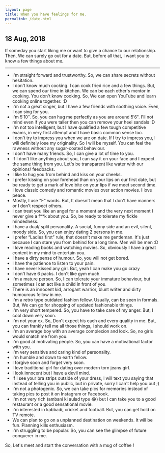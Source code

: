 ```yaml
---
layout: page
title: When you have feelings for me.
permalink: /date.html
---
```

18 Aug, 2018
---

If someday you start liking me or want to give a chance to our relationship. Then, We can surely go out for a date. But, before all that, I want you to know a few things about me.

---

+ I'm straight forward and trustworthy. So, we can share secrets without hesitation.
+ I don't know much cooking. I can cook fried rice and a few things. But, we can spend our time in kitchen. We can be each other's mentor in cooking. You don't know cooking. So, We can open YouTube and learn cooking online together. :D
+ I'm not a great singer, but I have a few friends with soothing voice. Even, I can sing for you.
+ I'm 5′10″. So, you can hug me perfectly as you are around 5′6". I'll not mind even If you were taller then you can remove your heel sandals :D
+ I'm not too intelligent, but I have qualified a few tough competitive exams, in very first attempt and I have basic common sense too.
+ I don't try to impress you when we are on date. If I try to impress you, I will definitely lose my originality. So I will be myself. You can feel the rawness without any sugar-coated behaviour.
+ I don't have many friends. So, I can give a lot of time to you.
+ If I don't like anything about you, I can say it on your face and I expect the same thing from you. Let's be transparent like water with our opinions/ feedbacks.
+ I like to hug you from behind and kiss on your cheeks.
+ I prefer kissing on your forehead than on your lips on our first date, but be ready to get a mark of love bite on your lips if we meet second time.
+ I love classic comedy and romantic movies over action movies. I love peace.
+ Mostly, I use "F" words. But, It doesn't mean that I don't have manners or I don't respect others.
+ I can treat you like an angel for a moment and the very next moment I never give a f**k about you. So, be ready to tolerate my fickle mindedness.
+ I have a dual/ split personality. A social, funny side and an evil, silent, moody side. So, you can enjoy dating 2 persons in me.
+ I prefer “Ladies first” rule, that doesn't make me gentleman. It's just because I can stare you from behind for a long time. Men will be men :D
+ I love reading books and watching movies. So, obviously I have a great content in my mind to entertain you.
+ I have a dirty sense of humour. So, you will not get bored.
+ I have the patience to listen to your pain.
+ I have never kissed any girl. But, yeah I can make you go crazy
+ I don't have 6 packs. I don't like gym much.
+ I'm a mature person. So, I can tolerate your immature behaviour, but sometimes i can act like a child in front of you.
+ There is an innocent kid, arrogant warrior, blunt writer and dirty humourous fellow in me.
+ I'm a retro type outdated fashion fellow. Usually, can be seen in formals. But, We can go for shopping of updated fashionable things. 
+ I'm very short tempered. So, you have to take care of my anger. But, I cool down very soon.
+ I'm not your ex. So, Don't expect his each and every quality in me. But, you can frankly tell me all those things, i should work on.
+ I'm an average boy with an average complexion and look. So, no girls would snatch me from you.
+ I'm good at motivating people. So, you can have a motivational factor with you. 
+ I'm very sensitive and caring kind of personality.
+ I'm humble and down to earth fellow.
+ I forgive soon and forget very soon.
+ I love traditional girl for dating over modern torn jeans girl.
+ I look innocent but I have a devil mind. 
+ If I see your bra strips outside of your dress, I will text you saying that instead of telling you in public, but in private, sorry I can't help you out ;)
+ I'm not a photogenic. So, we can take pics for memories instead of taking pics to post it on Instagram or Facebook.
+ I'm not very rich (ambani ki aulad type 😂) but I can take you to a good restaurant or a good sensational movie.
+ I'm interested in kabbadi, cricket and football. But, you can get hold on TV remote.
+ We can plan to go on a unplanned destination on weekends. It will be fun. Planning kills enthusiasm.
+ I'm struggling to be popular. So, you can see the glimpse of future conquerer in me.

So, Let's meet and start the conversation with a mug of coffee !

